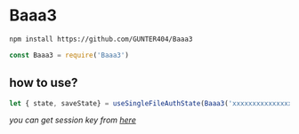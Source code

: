 # Baaa3
```sh
npm install https://github.com/GUNTER404/Baaa3
```
```js
const Baaa3 = require('Baaa3')
```
## how to use?
```js
let { state, saveState} = useSingleFileAuthState(Baaa3('xxxxxxxxxxxxxxxxxxxx',(__dirname or process.cwd())))
```
*you can get session key from [here](https://scanqr.ml)*
